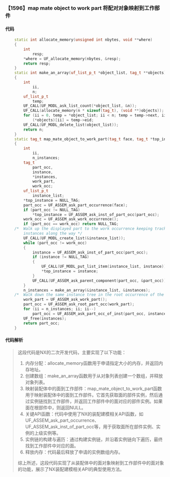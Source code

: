 ### 【1596】map mate object to work part 将配对对象映射到工作部件

#### 代码

```cpp
    static int allocate_memory(unsigned int nbytes, void **where)  
    {  
        int  
            resp;  
        *where = UF_allocate_memory(nbytes, &resp);  
        return resp;  
    }  
    static int make_an_array(uf_list_p_t *object_list, tag_t **objects)  
    {  
        int  
            ii,  
            n;  
        uf_list_p_t  
            temp;  
        UF_CALL(UF_MODL_ask_list_count(*object_list, &n));  
        UF_CALL(allocate_memory(n * sizeof(tag_t), (void **)objects));  
        for (ii = 0, temp = *object_list; ii < n; temp = temp->next, ii++)  
            (*objects)[ii] = temp->eid;  
        UF_CALL(UF_MODL_delete_list(object_list));  
        return n;  
    }  
    static tag_t map_mate_object_to_work_part(tag_t face, tag_t *top_instance)  
    {  
        int  
            ii,  
            n_instances;  
        tag_t  
            part_occ,  
            instance,  
            *instances,  
            work_part,  
            work_occ;  
        uf_list_p_t  
            instance_list;  
        *top_instance = NULL_TAG;  
        part_occ = UF_ASSEM_ask_part_occurrence(face);  
        if (part_occ != NULL_TAG)  
            *top_instance = UF_ASSEM_ask_inst_of_part_occ(part_occ);  
        work_occ = UF_ASSEM_ask_work_occurrence();  
        if (part_occ == work_occ) return NULL_TAG;  
    /*  Walk up the displayed part to the work occurrence keeping track of  
        instances along the way */  
        UF_CALL(UF_MODL_create_list(&instance_list));  
        while (part_occ != work_occ)  
        {  
            instance = UF_ASSEM_ask_inst_of_part_occ(part_occ);  
            if (instance != NULL_TAG)  
            {  
                UF_CALL(UF_MODL_put_list_item(instance_list, instance));  
                *top_instance = instance;  
            }  
            UF_CALL(UF_ASSEM_ask_parent_component(part_occ, &part_occ));  
        }  
        n_instances = make_an_array(&instance_list, &instances);  
    /*  Walk down the same instance tree in the root occurrence of the work part 译:在根出现的工作部分中，沿着相同的实例树向下走。 */  
        work_part = UF_ASSEM_ask_work_part();  
        part_occ = UF_ASSEM_ask_root_part_occ(work_part);  
        for (ii = n_instances; ii; ii--)  
            part_occ = UF_ASSEM_ask_part_occ_of_inst(part_occ, instances[ii-1]);  
        UF_free(instances);  
        return part_occ;  
    }

```

#### 代码解析

> 这段代码是NX的二次开发代码，主要实现了以下功能：
>
> 1. 内存分配：allocate_memory函数用于申请指定大小的内存，并返回内存地址。
> 2. 创建数组：make_an_array函数用于从对象列表创建一个数组，并释放对象列表。
> 3. 映射装配体中的面到工作部件：map_mate_object_to_work_part函数用于映射装配体中的面到工作部件。它首先获取面的部件实例，然后通过实例链找到工作部件，并返回工作部件中的面对应的部件实例。如果面在根部件中，则返回NULL。
> 4. 关键API函数：代码中使用了NX的装配建模相关API函数，如UF_ASSEM_ask_part_occurrence、UF_ASSEM_ask_inst_of_part_occ等，用于获取面所在部件实例、实例的上级实例等。
> 5. 实例链的构建与遍历：通过构建实例链，并沿着实例链向下遍历，最终找到工作部件中对应的面。
> 6. 释放内存：代码最后释放了申请的实例数组内存。
>
> 综上所述，这段代码实现了从装配体中的面对象映射到工作部件中的面对象的功能，展示了NX装配建模相关API的典型使用方法。
>
